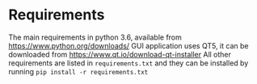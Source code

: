 # Requirements

The main requirements in python 3.6, available from https://www.python.org/downloads/
GUI application uses QT5, it can be downloaded from https://www.qt.io/download-qt-installer
All other requirements are listed in `requirements.txt` and they can be installed by running `pip install -r requirements.txt`
